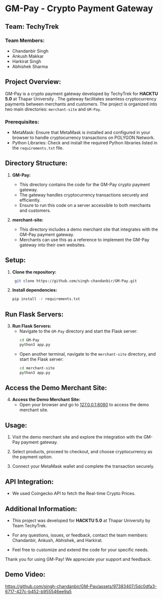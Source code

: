 # GM-Pay - Crypto Payment Gateway

## Team: TechyTrek

### Team Members:
- Chandanbir Singh
- Ankush Makkar
- Harkirat Singh
- Abhishek Sharma

## Project Overview:

GM-Pay is a crypto payment gateway developed by TechyTrek for **HACKTU 5.0** at Thapar University . The gateway facilitates seamless cryptocurrency payments between merchants and customers. The project is organized into two main directories: `merchant-site` and `GM-Pay`.

### Prerequisites:

- MetaMask: Ensure that MetaMask is installed and configured in your browser to handle cryptocurrency transactions on POLYGON Network.
- Python Libraries: Check and install the required Python libraries listed in the `requirements.txt` file.

## Directory Structure:

1. **GM-Pay:**
   - This directory contains the code for the GM-Pay crypto payment gateway.
   - The gateway handles cryptocurrency transactions securely and efficiently.
   - Ensure to run this code on a server accessible to both merchants and customers.

2. **merchant-site:**
   - This directory includes a demo merchant site that integrates with the GM-Pay payment gateway.
   - Merchants can use this as a reference to implement the GM-Pay gateway into their own websites.

## Setup:

1. **Clone the repository:**
   ```bash
    git clone https://github.com/singh-chandanbir/GM-Pay.git

    ```


2. **Install dependencies:**
    ```bash
    pip install -r requirements.txt

    ```

## Run Flask Servers:

3. **Run Flask Servers:**
    - Navigate to the `GM-Pay` directory and start the Flask server:
        ```bash
        cd GM-Pay
        python3 app.py
        ```
    - Open another terminal, navigate to the `merchant-site` directory, and start the Flask server:
        ```bash
        cd merchant-site
        python3 app.py
        ```

## Access the Demo Merchant Site:

4. **Access the Demo Merchant Site:**
    - Open your browser and go to [127.0.0.1:8080](http://127.0.0.1:8080) to access the demo merchant site.

## Usage:

1. Visit the demo merchant site and explore the integration with the GM-Pay payment gateway.

2. Select products, proceed to checkout, and choose cryptocurrency as the payment option.

3. Connect your MetaMask wallet and complete the transaction securely.

## API Integration:

- We used Coingecko API to fetch the Real-time Crypto Prices.

## Additional Information:

- This project was developed for **HACKTU 5.0** at Thapar University by Team TechyTrek.

- For any questions, issues, or feedback, contact the team members: Chandanbir, Ankush, Abhishek, and Harkirat.

- Feel free to customize and extend the code for your specific needs.

Thank you for using GM-Pay! We appreciate your support and feedback.

## Demo Video:

https://github.com/singh-chandanbir/GM-Pay/assets/97383407/5dc0dfa3-6717-427c-b452-b955546ee9a5


